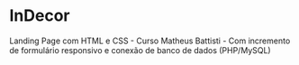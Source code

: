 # InDecor
Landing Page com HTML e CSS - Curso Matheus Battisti - Com incremento de formulário responsivo e conexão de banco de dados (PHP/MySQL)
